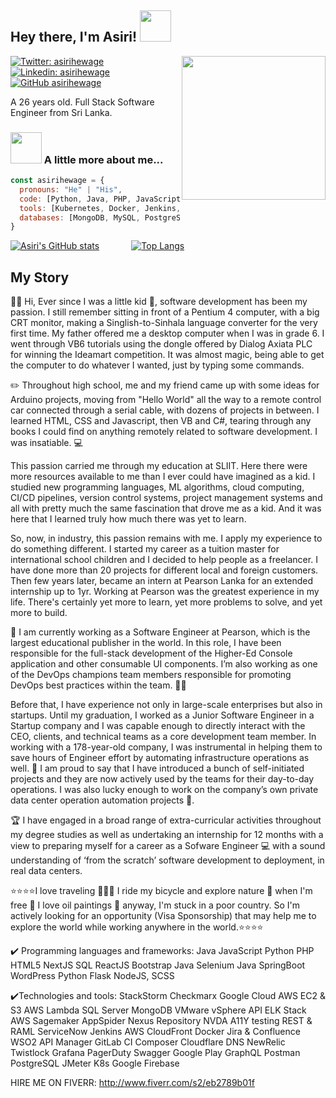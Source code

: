 <h2> Hey there, I'm Asiri! <img src="https://media.giphy.com/media/mGcNjsfWAjY5AEZNw6/giphy.gif" width="50"></h2>
<img align='right' src="https://media.giphy.com/media/29I0RFoP1UBRt9hFCI/giphy.gif" width="230">

[![Twitter: asirihewage](https://img.shields.io/twitter/follow/asirihewage?style=social)](https://twitter.com/asirihewage)
[![Linkedin: asirihewage](https://img.shields.io/badge/-AsiriHewage-blue?style=flat-square&logo=Linkedin&logoColor=white&link=https://www.linkedin.com/in/asirihewage/)](https://www.linkedin.com/in/asirihewage/)
[![GitHub asirihewage](https://img.shields.io/github/followers/asirihewage?label=follow&style=social)](https://github.com/asirihewage)

A 26 years old. Full Stack Software Engineer from Sri Lanka.

### <img src="https://media.giphy.com/media/VgCDAzcKvsR6OM0uWg/giphy.gif" width="50"> A little more about me...  

```javascript
const asirihewage = {
  pronouns: "He" | "His",
  code: [Python, Java, PHP, JavaScript],
  tools: [Kubernetes, Docker, Jenkins, AWS],
  databases: [MongoDB, MySQL, PostgreSQL]
}
```

[![Asiri's GitHub stats](https://github-readme-stats.vercel.app/api?username=asirihewage&count_private=true&show_icons=true&theme=merko)](https://github.com/anuraghazra/github-readme-stats) &nbsp; &nbsp; &nbsp; &nbsp; &nbsp; &nbsp;
[![Top Langs](https://github-readme-stats.vercel.app/api/top-langs/?username=asirihewage&count_private=true&show_icons=true&theme=merko)](https://github.com/asirihewage/github-readme-stats)

##  My Story
👋🏻 Hi, Ever since I was a little kid 👦, software development has been my passion. I still remember sitting in front of a Pentium 4 computer, with a big CRT monitor, making a Singlish-to-Sinhala language converter for the very first time. My father offered me a desktop computer when I was in grade 6. I went through VB6 tutorials using the dongle offered by Dialog Axiata PLC for winning the Ideamart competition. It was almost magic, being able to get the computer to do whatever I wanted, just by typing some commands.

✏️ Throughout high school, me and my friend came up with some ideas for Arduino projects, moving from "Hello World" all the way to a remote control car connected through a serial cable, with dozens of projects in between. I learned HTML, CSS and Javascript, then VB and C#, tearing through any books I could find on anything remotely related to software development. I was insatiable. 💻

This passion carried me through my education at SLIIT. Here there were more resources available to me than I ever could have imagined as a kid. I studied new programming languages, ML algorithms, cloud computing, CI/CD pipelines, version control systems, project management systems and all with pretty much the same fascination that drove me as a kid. And it was here that I learned truly how much there was yet to learn.

So, now, in industry, this passion remains with me. I apply my experience to do something different. I started my career as a tuition master for international school children and I decided to help people as a freelancer. I have done more than 20 projects for different local and foreign customers. Then few years later, became an intern at Pearson Lanka for an extended internship up to 1yr. Working at Pearson was the greatest experience in my life. There's certainly yet more to learn, yet more problems to solve, and yet more to build.

🚩 I am currently working as a Software Engineer at Pearson, which is the largest educational publisher in the world. In this role, I have been responsible for the full-stack development of the Higher-Ed Console application and other consumable UI components. I’m also working as one of the DevOps champions team members responsible for promoting DevOps best practices within the team. 👨‍🎓

Before that, I have experience not only in large-scale enterprises but also in startups. Until my graduation, I worked as a Junior Software Engineer in a Startup company and I was capable enough to directly interact with the CEO, clients, and technical teams as a core development team member. In working with a 178-year-old company, I was instrumental in helping them to save hours of Engineer effort by automating infrastructure operations as well. 🎉 I am proud to say that I have introduced a bunch of self-initiated projects and they are now actively used by the teams for their day-to-day operations. I was also lucky enough to work on the company’s own private data center operation automation projects 💾. 

🏆 I have engaged in a broad range of extra-curricular activities throughout my degree studies as well as undertaking an internship for 12 months with a view to preparing myself for a career as a Sofware Engineer 💻 with a sound understanding of ‘from the scratch’ software development to deployment, in real data centers. 

⭐️⭐️⭐️⭐️I love traveling 🧑🏼‍✈️ I ride my bicycle and explore nature 🌻 when I'm free 🚴 I love oil paintings 🎨 anyway, I'm stuck in a poor country. So I'm actively looking for an opportunity (Visa Sponsorship) that may help me to explore the world while working anywhere in the world.⭐️⭐️⭐️⭐️

✔️ Programming languages and frameworks: 
Java JavaScript Python PHP HTML5 NextJS SQL ReactJS Bootstrap Java Selenium Java SpringBoot WordPress Python Flask NodeJS, SCSS

✔️Technologies and tools: 
StackStorm Checkmarx Google Cloud AWS EC2 & S3 AWS Lambda SQL Server MongoDB VMware vSphere API ELK Stack AWS Sagemaker AppSpider Nexus Repository NVDA A11Y testing REST & RAML ServiceNow Jenkins AWS CloudFront Docker Jira & Confluence WSO2 API Manager GitLab CI Composer Cloudflare DNS NewRelic Twistlock Grafana PagerDuty Swagger Google Play GraphQL Postman PostgreSQL JMeter K8s Google Firebase

HIRE ME ON FIVERR: http://www.fiverr.com/s2/eb2789b01f
